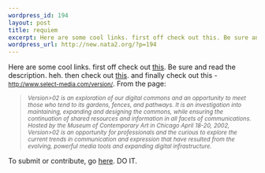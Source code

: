 ```yaml
--- 
wordpress_id: 194
layout: post
title: requiem
excerpt: Here are some cool links. first off check out this. Be sure and read the description. heh. then check out this. and finally check out this - http://www.select-media.co...
wordpress_url: http://new.nata2.org/?p=194
---
```

Here are some cool links. first off check out <a href="http://cgi.ebay.com/aw-cgi/eBayISAPI.dll?ViewItem&item=1313577170">this</a>. Be sure and read the description. heh. then check out <a href="http://entertainment.yahoo.com/entnews/wwn/20020116/101119320009.html">this</a>. and finally check out this - <a href="http://www.select-media.com/version/html/index.php"><small>http://www.select-media.com/version/</small></a>. From the page:<blockquote>
<small><i>
Version>02 is an exploration of our digital commons and an opportunity to meet those who tend to its gardens, fences, and pathways. It is an investigation into maintaining, expanding and designing the commons, while ensuring the continuation of shared resources and information in all facets of communications. </i></small>
<br/>
<small><i>Hosted by the Museum of Contemporary Art in Chicago April 18-20, 2002, Version>02 is an opportunity for professionals and the curious to explore the current trends in communication and expression that have resulted from the evolving, powerful media tools and expanding digital infrastructure. </i></small></blockquote>To submit or contribute, go <a href="http://www.select-media.com/version/html/call.php">here</a>. DO IT.
